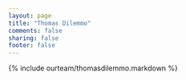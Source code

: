```yaml
---
layout: page
title: "Thomas Dilemmo"
comments: false
sharing: false
footer: false
---
```

{% include ourteam/thomasdilemmo.markdown %}

